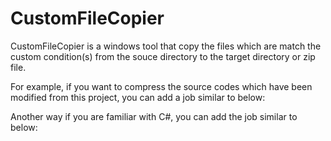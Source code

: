 # CustomFileCopier

CustomFileCopier is a windows tool that copy the files which are match the custom condition(s) from the souce directory to the target directory or zip file.

For example, if you want to compress the source codes which have been modified from this project, you can add a job similar to below:

Another way if you are familiar with C#, you can add the job similar to below:


